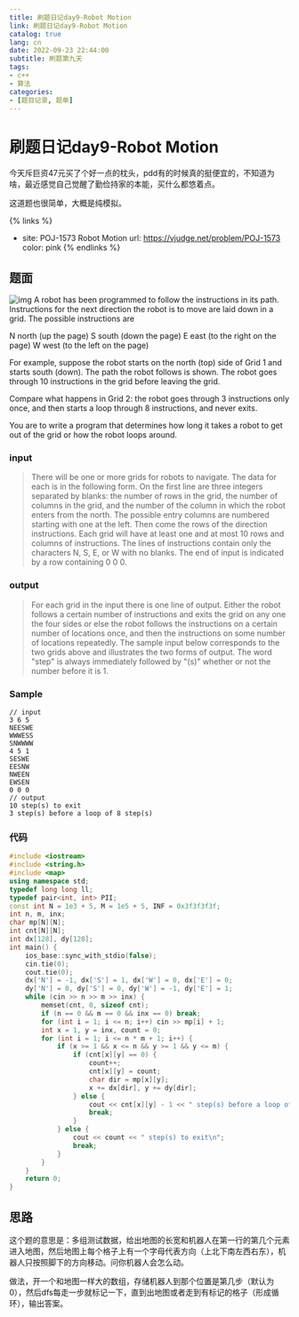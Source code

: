 ```yaml
---
title: 刷题日记day9-Robot Motion
link: 刷题日记day9-Robot Motion
catalog: true
lang: cn
date: 2022-09-23 22:44:00 
subtitle: 刷题第九天
tags:
- c++
- 算法
categories:
- [题目记录, 题单]
---
```

# 刷题日记day9-Robot Motion

今天斥巨资47元买了个好一点的枕头，pdd有的时候真的挺便宜的，不知道为啥，最近感觉自己觉醒了勤俭持家的本能，买什么都悠着点。

这道题也很简单，大概是纯模拟。

{% links %}
- site: POJ-1573 Robot Motion
  url: https://vjudge.net/problem/POJ-1573
  color: pink
{% endlinks %} 

## 题面

![img](https://vj.csgrandeur.cn/b5f7b6f7437179e2a7369804425b8270?v=1663775168)
A robot has been programmed to follow the instructions in its path. Instructions for the next direction the robot is to move are laid down in a grid. The possible instructions are

N north (up the page)
S south (down the page)
E east (to the right on the page)
W west (to the left on the page)

For example, suppose the robot starts on the north (top) side of Grid 1 and starts south (down). The path the robot follows is shown. The robot goes through 10 instructions in the grid before leaving the grid.

Compare what happens in Grid 2: the robot goes through 3 instructions only once, and then starts a loop through 8 instructions, and never exits.

You are to write a program that determines how long it takes a robot to get out of the grid or how the robot loops around.

### input

> There will be one or more grids for robots to navigate. The data for each is in the following form. On the first line are three integers separated by blanks: the number of rows in the grid, the number of columns in the grid, and the number of the column in which the robot enters from the north. The possible entry columns are numbered starting with one at the left. Then come the rows of the direction instructions. Each grid will have at least one and at most 10 rows and columns of instructions. The lines of instructions contain only the characters N, S, E, or W with no blanks. The end of input is indicated by a row containing 0 0 0.

### output

> For each grid in the input there is one line of output. Either the robot follows a certain number of instructions and exits the grid on any one the four sides or else the robot follows the instructions on a certain number of locations once, and then the instructions on some number of locations repeatedly. The sample input below corresponds to the two grids above and illustrates the two forms of output. The word "step" is always immediately followed by "(s)" whether or not the number before it is 1.

### Sample

```
// input
3 6 5
NEESWE
WWWESS
SNWWWW
4 5 1
SESWE
EESNW
NWEEN
EWSEN
0 0 0
// output
10 step(s) to exit
3 step(s) before a loop of 8 step(s)
```

### 代码

```cpp
#include <iostream>
#include <string.h>
#include <map>
using namespace std;
typedef long long ll;
typedef pair<int, int> PII;
const int N = 1e3 + 5, M = 1e5 + 5, INF = 0x3f3f3f3f;
int n, m, inx;
char mp[N][N];
int cnt[N][N];
int dx[128], dy[128];
int main() {
    ios_base::sync_with_stdio(false);
    cin.tie(0);
    cout.tie(0);
    dx['N'] = -1, dx['S'] = 1, dx['W'] = 0, dx['E'] = 0;
    dy['N'] = 0, dy['S'] = 0, dy['W'] = -1, dy['E'] = 1;
    while (cin >> n >> m >> inx) {
        memset(cnt, 0, sizeof cnt);
        if (n == 0 && m == 0 && inx == 0) break;
        for (int i = 1; i <= n; i++) cin >> mp[i] + 1;
        int x = 1, y = inx, count = 0;
        for (int i = 1; i <= n * m + 1; i++) {
            if (x >= 1 && x <= n && y >= 1 && y <= m) {
                if (cnt[x][y] == 0) {
                    count++;
                    cnt[x][y] = count;
                    char dir = mp[x][y];
                    x += dx[dir], y += dy[dir];
                } else {
                    cout << cnt[x][y] - 1 << " step(s) before a loop of " << count - cnt[x][y] + 1 << " step(s)\n";
                    break;
                }
            } else {
                cout << count << " step(s) to exit\n";
                break;
            }
        }
    }
    return 0;
}
```

## 思路

这个题的意思是：多组测试数据，给出地图的长宽和机器人在第一行的第几个元素进入地图，然后地图上每个格子上有一个字母代表方向（上北下南左西右东），机器人只按照脚下的方向移动。问你机器人会怎么动。

做法，开一个和地图一样大的数组，存储机器人到那个位置是第几步（默认为0），然后dfs每走一步就标记一下，直到出地图或者走到有标记的格子（形成循环），输出答案。